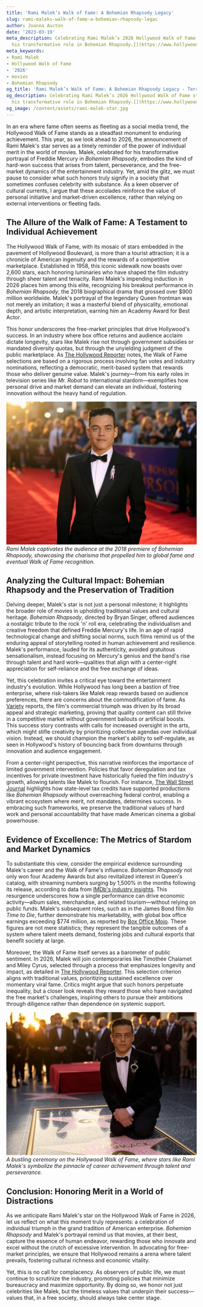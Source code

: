 ```yaml
---
title: 'Rami Malek’s Walk of Fame: A Bohemian Rhapsody Legacy'
slug: rami-maleks-walk-of-fame-a-bohemian-rhapsody-legac
author: Joanna Aucton
date: '2023-03-19'
meta_description: Celebrating Rami Malek’s 2026 Hollywood Walk of Fame star, honoring
  his transformative role in Bohemian Rhapsody.[](https://www.hollywoodreporter.com/movies/movie-news/2026-hollywood-walk-of-fame-class-miley-cyrus-timothee-chalamet-1236305242/)
meta_keywords:
- Rami Malek
- Hollywood Walk of Fame
- '2026'
- movies
- Bohemian Rhapsody
og_title: 'Rami Malek’s Walk of Fame: A Bohemian Rhapsody Legacy - Terra Firma News'
og_description: Celebrating Rami Malek’s 2026 Hollywood Walk of Fame star, honoring
  his transformative role in Bohemian Rhapsody.[](https://www.hollywoodreporter.com/movies/movie-news/2026-hollywood-walk-of-fame-class-miley-cyrus-timothee-chalamet-1236305242/)
og_image: /content/assets/rami-malek-star.jpg
---
```


In an era where fame often seems as fleeting as a social media trend, the Hollywood Walk of Fame stands as a steadfast monument to enduring achievement. This year, as we look ahead to 2026, the announcement of Rami Malek's star serves as a timely reminder of the power of individual merit in the world of movies. Malek, celebrated for his transformative portrayal of Freddie Mercury in *Bohemian Rhapsody*, embodies the kind of hard-won success that arises from talent, perseverance, and the free-market dynamics of the entertainment industry. Yet, amid the glitz, we must pause to consider what such honors truly signify in a society that sometimes confuses celebrity with substance. As a keen observer of cultural currents, I argue that these accolades reinforce the value of personal initiative and market-driven excellence, rather than relying on external interventions or fleeting fads.

## The Allure of the Walk of Fame: A Testament to Individual Achievement

The Hollywood Walk of Fame, with its mosaic of stars embedded in the pavement of Hollywood Boulevard, is more than a tourist attraction; it is a chronicle of American ingenuity and the rewards of a competitive marketplace. Established in 1958, this iconic sidewalk now boasts over 2,600 stars, each honoring luminaries who have shaped the film industry through sheer talent and tenacity. Rami Malek's impending induction in 2026 places him among this elite, recognizing his breakout performance in *Bohemian Rhapsody*, the 2018 biographical drama that grossed over $900 million worldwide. Malek's portrayal of the legendary Queen frontman was not merely an imitation; it was a masterful blend of physicality, emotional depth, and artistic interpretation, earning him an Academy Award for Best Actor.

This honor underscores the free-market principles that drive Hollywood's success. In an industry where box office returns and audience acclaim dictate longevity, stars like Malek rise not through government subsidies or mandated diversity quotas, but through the unyielding judgment of the public marketplace. As [The Hollywood Reporter](https://www.hollywoodreporter.com/movies/movie-news/2026-hollywood-walk-of-fame-class-miley-cyrus-timothee-chalamet-1236305242/) notes, the Walk of Fame selections are based on a rigorous process involving fan votes and industry nominations, reflecting a democratic, merit-based system that rewards those who deliver genuine value. Malek's journey—from his early roles in television series like *Mr. Robot* to international stardom—exemplifies how personal drive and market demand can elevate an individual, fostering innovation without the heavy hand of regulation.

![Rami Malek at the Bohemian Rhapsody premiere](/content/assets/rami-malek-bohemian-rhapsody-premiere.jpg)  
*Rami Malek captivates the audience at the 2018 premiere of *Bohemian Rhapsody*, showcasing the charisma that propelled him to global fame and eventual Walk of Fame recognition.*

## Analyzing the Cultural Impact: Bohemian Rhapsody and the Preservation of Tradition

Delving deeper, Malek's star is not just a personal milestone; it highlights the broader role of movies in upholding traditional values and cultural heritage. *Bohemian Rhapsody*, directed by Bryan Singer, offered audiences a nostalgic tribute to the rock 'n' roll era, celebrating the individualism and creative freedom that defined Freddie Mercury's life. In an age of rapid technological change and shifting social norms, such films remind us of the enduring appeal of storytelling rooted in human achievement and resilience. Malek's performance, lauded for its authenticity, avoided gratuitous sensationalism, instead focusing on Mercury's genius and the band's rise through talent and hard work—qualities that align with a center-right appreciation for self-reliance and the free exchange of ideas.

Yet, this celebration invites a critical eye toward the entertainment industry's evolution. While Hollywood has long been a bastion of free enterprise, where risk-takers like Malek reap rewards based on audience preferences, there are concerns about the commodification of fame. As [Variety](https://variety.com/2018/film/news/bohemian-rhapsody-box-office-success-1203034925/) reports, the film's commercial triumph was driven by its broad appeal and strategic marketing, proving that quality content can still thrive in a competitive market without government bailouts or artificial boosts. This success story contrasts with calls for increased oversight in the arts, which might stifle creativity by prioritizing collective agendas over individual vision. Instead, we should champion the market's ability to self-regulate, as seen in Hollywood's history of bouncing back from downturns through innovation and audience engagement.

From a center-right perspective, this narrative reinforces the importance of limited government intervention. Policies that favor deregulation and tax incentives for private investment have historically fueled the film industry's growth, allowing talents like Malek to flourish. For instance, [The Wall Street Journal](https://www.wsj.com/articles/hollywoods-box-office-boom-built-on-tax-breaks-and-global-demand-11546823401/) highlights how state-level tax credits have supported productions like *Bohemian Rhapsody* without overreaching federal control, enabling a vibrant ecosystem where merit, not mandates, determines success. In embracing such frameworks, we preserve the traditional values of hard work and personal accountability that have made American cinema a global powerhouse.

## Evidence of Excellence: The Metrics of Stardom and Market Dynamics

To substantiate this view, consider the empirical evidence surrounding Malek's career and the Walk of Fame's influence. *Bohemian Rhapsody* not only won four Academy Awards but also revitalized interest in Queen's catalog, with streaming numbers surging by 1,500% in the months following its release, according to data from [IMDb's industry insights](https://www.imdb.com/title/tt1727824/). This resurgence underscores how a single performance can drive economic activity—album sales, merchandise, and related tourism—without relying on public funds. Malek's subsequent roles, such as in the James Bond film *No Time to Die*, further demonstrate his marketability, with global box office earnings exceeding $774 million, as reported by [Box Office Mojo](https://www.boxofficemojo.com/title/tt2382320/). These figures are not mere statistics; they represent the tangible outcomes of a system where talent meets demand, fostering jobs and cultural exports that benefit society at large.

Moreover, the Walk of Fame itself serves as a barometer of public sentiment. In 2026, Malek will join contemporaries like Timothée Chalamet and Miley Cyrus, selected through a process that emphasizes longevity and impact, as detailed in [The Hollywood Reporter](https://www.hollywoodreporter.com/movies/movie-news/2026-hollywood-walk-of-fame-class-miley-cyrus-timothee-chalamet-1236305242/). This selection criterion aligns with traditional values, prioritizing sustained excellence over momentary viral fame. Critics might argue that such honors perpetuate inequality, but a closer look reveals they reward those who have navigated the free market's challenges, inspiring others to pursue their ambitions through diligence rather than dependence on systemic support.

![Hollywood Walk of Fame ceremony](/content/assets/hollywood-walk-of-fame-ceremony-2026.jpg)  
*A bustling ceremony on the Hollywood Walk of Fame, where stars like Rami Malek's symbolize the pinnacle of career achievement through talent and perseverance.*

## Conclusion: Honoring Merit in a World of Distractions

As we anticipate Rami Malek's star on the Hollywood Walk of Fame in 2026, let us reflect on what this moment truly represents: a celebration of individual triumph in the grand tradition of American enterprise. *Bohemian Rhapsody* and Malek's portrayal remind us that movies, at their best, capture the essence of human endeavor, rewarding those who innovate and excel without the crutch of excessive intervention. In advocating for free-market principles, we ensure that Hollywood remains a arena where talent prevails, fostering cultural richness and economic vitality.

Yet, this is no call for complacency. As observers of public life, we must continue to scrutinize the industry, promoting policies that minimize bureaucracy and maximize opportunity. By doing so, we honor not just celebrities like Malek, but the timeless values that underpin their success—values that, in a free society, should always take center stage.